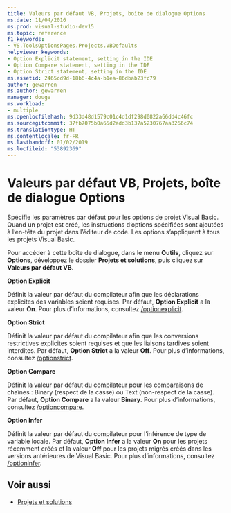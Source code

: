 ```yaml
---
title: Valeurs par défaut VB, Projets, boîte de dialogue Options
ms.date: 11/04/2016
ms.prod: visual-studio-dev15
ms.topic: reference
f1_keywords:
- VS.ToolsOptionsPages.Projects.VBDefaults
helpviewer_keywords:
- Option Explicit statement, setting in the IDE
- Option Compare statement, setting in the IDE
- Option Strict statement, setting in the IDE
ms.assetid: 2465cd9d-18b6-4c4a-b1ea-86dbab23fc79
author: gewarren
ms.author: gewarren
manager: douge
ms.workload:
- multiple
ms.openlocfilehash: 9d33d48d1579c01c4d1df298d0822a66dd4c46fc
ms.sourcegitcommit: 37fb7075b0a65d2add3b137a5230767aa3266c74
ms.translationtype: HT
ms.contentlocale: fr-FR
ms.lasthandoff: 01/02/2019
ms.locfileid: "53892369"
---
```

# <a name="visual-basic-defaults-projects-options-dialog-box"></a>Valeurs par défaut VB, Projets, boîte de dialogue Options
Spécifie les paramètres par défaut pour les options de projet Visual Basic. Quand un projet est créé, les instructions d’options spécifiées sont ajoutées à l’en-tête du projet dans l’éditeur de code. Les options s’appliquent à tous les projets Visual Basic.

 Pour accéder à cette boîte de dialogue, dans le menu **Outils**, cliquez sur **Options**, développez le dossier **Projets et solutions**, puis cliquez sur **Valeurs par défaut VB**.

 **Option Explicit**

 Définit la valeur par défaut du compilateur afin que les déclarations explicites des variables soient requises. Par défaut, **Option Explicit** a la valeur **On**. Pour plus d’informations, consultez [/optionexplicit](/dotnet/visual-basic/reference/command-line-compiler/optionexplicit).

 **Option Strict**

 Définit la valeur par défaut du compilateur afin que les conversions restrictives explicites soient requises et que les liaisons tardives soient interdites. Par défaut, **Option Strict** a la valeur **Off**. Pour plus d’informations, consultez [/optionstrict](/dotnet/visual-basic/reference/command-line-compiler/optionstrict).

 **Option Compare**

 Définit la valeur par défaut du compilateur pour les comparaisons de chaînes : Binary (respect de la casse) ou Text (non-respect de la casse). Par défaut, **Option Compare** a la valeur **Binary**. Pour plus d’informations, consultez [/optioncompare](/dotnet/visual-basic/reference/command-line-compiler/optioncompare).

 **Option Infer**

 Définit la valeur par défaut du compilateur pour l’inférence de type de variable locale. Par défaut, **Option Infer** a la valeur **On** pour les projets récemment créés et la valeur **Off** pour les projets migrés créés dans les versions antérieures de Visual Basic. Pour plus d’informations, consultez [/optioninfer](/dotnet/visual-basic/reference/command-line-compiler/optioninfer).

## <a name="see-also"></a>Voir aussi

- [Projets et solutions](../../ide/solutions-and-projects-in-visual-studio.md)